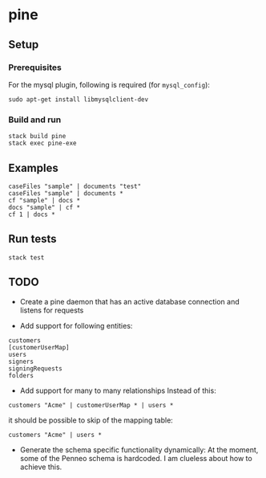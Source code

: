# pine

## Setup

### Prerequisites

For the mysql plugin, following is required (for `mysql_config`):
```
sudo apt-get install libmysqlclient-dev
```

### Build and run

```
stack build pine
stack exec pine-exe
```

## Examples

```
caseFiles "sample" | documents "test"
caseFiles "sample" | documents *
cf "sample" | docs *
docs "sample" | cf *
cf 1 | docs *
```

## Run tests

```
stack test
```

## TODO

- Create a pine daemon that has an active database connection and listens for requests

- Add support for following entities:

```
customers
[customerUserMap]
users
signers
signingRequests
folders
```

- Add support for many to many relationships
Instead of this:

```
customers "Acme" | customerUserMap * | users *
```

it should be possible to skip of the mapping table:

```
customers "Acme" | users *
```

- Generate the schema specific functionality dynamically:
At the moment, some of the Penneo schema is hardcoded. I am clueless about how to achieve this. 
